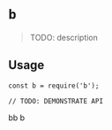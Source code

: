 # `b`

> TODO: description

## Usage

```
const b = require('b');

// TODO: DEMONSTRATE API
```

bb
b
